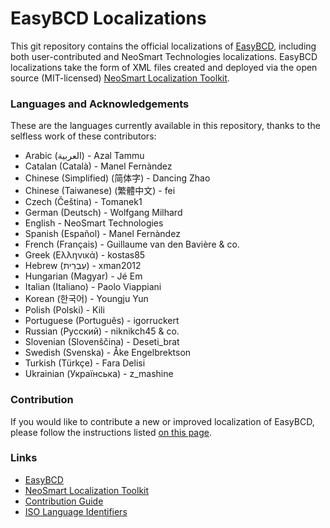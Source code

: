 EasyBCD Localizations
======

This git repository contains the official localizations of [EasyBCD](http://neosmart.net/EasyBCD/), including both user-contributed and NeoSmart Technologies localizations. EasyBCD localizations take the form of XML files created and deployed via the open source (MIT-licensed) [NeoSmart Localization Toolkit](https://github.com/NeoSmart/Localization).

### Languages and Acknowledgements

These are the languages currently available in this repository, thanks to the selfless work of these contributors:

* Arabic (العربية) - Azal Tammu
* Catalan (Català) - Manel Fernàndez
* Chinese (Simplified) (简体字) - Dancing Zhao
* Chinese (Taiwanese) (繁體中文) - fei
* Czech (Čeština) - Tomanek1
* German (Deutsch) - Wolfgang Milhard
* English - NeoSmart Technologies
* Spanish (Español) - Manel Fernàndez
* French (Français) - Guillaume van den Bavière & co.
* Greek (Ελληνικά) - kostas85
* Hebrew (עִבְרִית) - xman2012
* Hungarian (Magyar) - Jé Em
* Italian (Italiano) - Paolo Viappiani
* Korean (한국어) - Youngju Yun
* Polish (Polski) - Kili
* Portuguese (Português) - igorruckert
* Russian (Русский) - niknikch45 & co.
* Slovenian (Slovenščina) - Deseti_brat
* Swedish (Svenska) - Åke Engelbrektson
* Turkish (Türkçe) - Fara Delisi
* Ukrainian (Українська) - z_mashine

### Contribution

If you would like to contribute a new or improved localization of EasyBCD, please follow the instructions listed [on this page](http://neosmart.net/forums/showthread.php?t=696).

### Links
* [EasyBCD](http://neosmart.net/EasyBCD/)
* [NeoSmart Localization Toolkit](https://github.com/NeoSmart/Localization)
* [Contribution Guide](http://neosmart.net/forums/showthread.php?t=696)
* [ISO Language Identifiers](https://web.archive.org/web/20170728214340/http://msdn.microsoft.com/en-us/library/system.globalization.cultureinfo(v=vs.71).aspx#:~:text=Language%2DCountry/Region)
